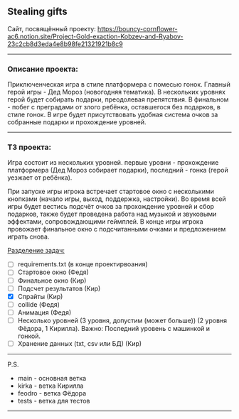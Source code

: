 ## Stealing gifts

Сайт, посвящённый проекту:
https://bouncy-cornflower-ac6.notion.site/Project-Gold-exaction-Kobzev-and-Ryabov-23c2cb8d3eda4e8b98fe21321921b8c9

____ 
### Описание проекта: 
Приключенческая игра в стиле платформера с помесью гонок. 
Главный герой игры - Дед Мороз (новогодняя тематика). В нескольких уровнях герой  будет собирать подарки, преодолевая препятствия. В финальном  - побег с преградами от злого ребёнка, оставшегося без подарков, в стиле гонок. В игре будет присутствовать удобная система очков за собранные подарки и прохождение уровней. 
____
### ТЗ проекта:
Игра состоит из нескольких уровней. первые уровни - прохождение платформера (Дед Мороз собирает подарки), последний - гонка (герой уезжает от ребёнка).

При запуске игры игрока встречает стартовое окно с несколькими кнопками (начало игры, выход, поддержка, настройки). Во время всей игры будет вестись подсчёт очков за прохождение уровней и сбор подарков, также будет проведена работа над музыкой и звуковыми эффектами, сопровождающими геймплей. В конце игры игрока провожает финальное окно с подсчитанными очками и предложением играть снова.

<ins>Разделение задач: </ins>
- [ ]  requirements.txt   (в конце проектирвоания)
- [ ]  Стартовое окно (Федя)
- [ ]  Финальное окно (Кир)
- [ ]  Подсчет результатов (Кир)
- [x]  Спрайты (Кир)
- [ ]  collide (Федя)
- [ ]  Анимация (Федя)
- [ ]  Несколько уровней (3 уровня, допустим (может больше)) (2 уровня Фёдора, 1 Кирилла). Важно: Последний уровень с машинкой и гонкой.
- [ ]  Хранение данных (txt, csv или БД)  (Кир)
____
P.S.
- main - основная ветка
- kirka - ветка Кирилла
- feodro - ветка Фёдора
- tests - ветка для тестов
____

